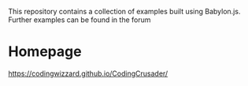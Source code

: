 
This repository contains a collection of examples built using Babylon.js.
Further examples can be found in the forum

# Homepage
https://codingwizzard.github.io/CodingCrusader/


